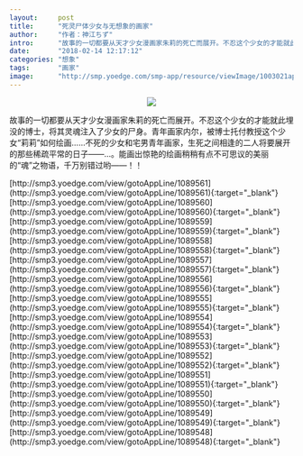 ```yaml
---
layout:     post
title:      "死灵尸体少女与无想象的画家"
author:     "作者：神江ちず"
intro:      "故事的一切都要从天才少女漫画家朱莉的死亡而展开。不忍这个少女的才能就此埋没的博士，将其灵魂注入了少女的尸身。青年画家内尔，被博士托付教授这个少女“莉莉”如何绘画……不死的少女和宅男青年画家，生死之间相逢的二人将要展开的那些稀疏平常的日子——…。能画出惊艳的绘画稍稍有点不可思议的美丽的“魂”之物语，千万别错过哟——！！"
date:       "2018-02-14 12:17:12"
categories: "想象"
tags:       "画家"
image:      "http://smp.yoedge.com/smp-app/resource/viewImage/1003021appline.png"
---
```

<div style="text-align: center">
<p><img src="http://smp.yoedge.com/smp-app/resource/viewImage/1003021appline.png"/></p>
</div>
<p class="post-meta">
<span>故事的一切都要从天才少女漫画家朱莉的死亡而展开。不忍这个少女的才能就此埋没的博士，将其灵魂注入了少女的尸身。青年画家内尔，被博士托付教授这个少女“莉莉”如何绘画……不死的少女和宅男青年画家，生死之间相逢的二人将要展开的那些稀疏平常的日子——…。能画出惊艳的绘画稍稍有点不可思议的美丽的“魂”之物语，千万别错过哟——！！</span>
</p>
[http://smp3.yoedge.com/view/gotoAppLine/1089561](http://smp3.yoedge.com/view/gotoAppLine/1089561){:target="_blank"}
[http://smp3.yoedge.com/view/gotoAppLine/1089560](http://smp3.yoedge.com/view/gotoAppLine/1089560){:target="_blank"}
[http://smp3.yoedge.com/view/gotoAppLine/1089559](http://smp3.yoedge.com/view/gotoAppLine/1089559){:target="_blank"}
[http://smp3.yoedge.com/view/gotoAppLine/1089558](http://smp3.yoedge.com/view/gotoAppLine/1089558){:target="_blank"}
[http://smp3.yoedge.com/view/gotoAppLine/1089557](http://smp3.yoedge.com/view/gotoAppLine/1089557){:target="_blank"}
[http://smp3.yoedge.com/view/gotoAppLine/1089556](http://smp3.yoedge.com/view/gotoAppLine/1089556){:target="_blank"}
[http://smp3.yoedge.com/view/gotoAppLine/1089555](http://smp3.yoedge.com/view/gotoAppLine/1089555){:target="_blank"}
[http://smp3.yoedge.com/view/gotoAppLine/1089554](http://smp3.yoedge.com/view/gotoAppLine/1089554){:target="_blank"}
[http://smp3.yoedge.com/view/gotoAppLine/1089553](http://smp3.yoedge.com/view/gotoAppLine/1089553){:target="_blank"}
[http://smp3.yoedge.com/view/gotoAppLine/1089552](http://smp3.yoedge.com/view/gotoAppLine/1089552){:target="_blank"}
[http://smp3.yoedge.com/view/gotoAppLine/1089551](http://smp3.yoedge.com/view/gotoAppLine/1089551){:target="_blank"}
[http://smp3.yoedge.com/view/gotoAppLine/1089550](http://smp3.yoedge.com/view/gotoAppLine/1089550){:target="_blank"}
[http://smp3.yoedge.com/view/gotoAppLine/1089549](http://smp3.yoedge.com/view/gotoAppLine/1089549){:target="_blank"}
[http://smp3.yoedge.com/view/gotoAppLine/1089548](http://smp3.yoedge.com/view/gotoAppLine/1089548){:target="_blank"}



